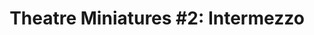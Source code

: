 ---
title: "Theatre Miniatures #2: Intermezzo"
tags: [orchestral, cd]
sectionSortOrder: 7
shortDesc: "A soft and richly-Romantic Mahlerian slow movement for orchestra"
forces: "2.1+ca.2.2+cb / 4.2.3 / timp / harp / strings min 12.10.8.6.4"
length: "3 mins"
workNumber: "P0047"
compositionYear: "2023"
pdf: "Intermezzo"
hire: yes
buy: ""
recording: ""
audioIndex: 47
privateAudioIndex: 104
projectColour: 347AB5
layout: workDetail
permalink: false
---